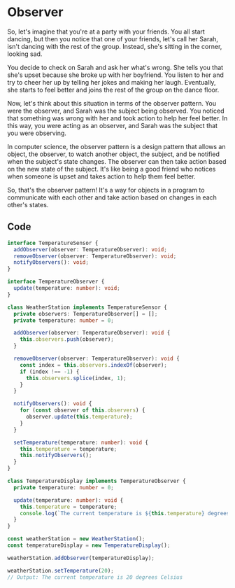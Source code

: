 # Observer

So, let's imagine that you're at a party with your friends. You all start dancing, but then you notice that one of your friends, let's call her Sarah, isn't dancing with the rest of the group. Instead, she's sitting in the corner, looking sad.

You decide to check on Sarah and ask her what's wrong. She tells you that she's upset because she broke up with her boyfriend. You listen to her and try to cheer her up by telling her jokes and making her laugh. Eventually, she starts to feel better and joins the rest of the group on the dance floor.

Now, let's think about this situation in terms of the observer pattern. You were the observer, and Sarah was the subject being observed. You noticed that something was wrong with her and took action to help her feel better. In this way, you were acting as an observer, and Sarah was the subject that you were observing.

In computer science, the observer pattern is a design pattern that allows an object, the observer, to watch another object, the subject, and be notified when the subject's state changes. The observer can then take action based on the new state of the subject. It's like being a good friend who notices when someone is upset and takes action to help them feel better.

So, that's the observer pattern! It's a way for objects in a program to communicate with each other and take action based on changes in each other's states.

## Code

```ts
interface TemperatureSensor {
  addObserver(observer: TemperatureObserver): void;
  removeObserver(observer: TemperatureObserver): void;
  notifyObservers(): void;
}

interface TemperatureObserver {
  update(temperature: number): void;
}

class WeatherStation implements TemperatureSensor {
  private observers: TemperatureObserver[] = [];
  private temperature: number = 0;

  addObserver(observer: TemperatureObserver): void {
    this.observers.push(observer);
  }

  removeObserver(observer: TemperatureObserver): void {
    const index = this.observers.indexOf(observer);
    if (index !== -1) {
      this.observers.splice(index, 1);
    }
  }

  notifyObservers(): void {
    for (const observer of this.observers) {
      observer.update(this.temperature);
    }
  }

  setTemperature(temperature: number): void {
    this.temperature = temperature;
    this.notifyObservers();
  }
}

class TemperatureDisplay implements TemperatureObserver {
  private temperature: number = 0;

  update(temperature: number): void {
    this.temperature = temperature;
    console.log(`The current temperature is ${this.temperature} degrees Celsius`);
  }
}

const weatherStation = new WeatherStation();
const temperatureDisplay = new TemperatureDisplay();

weatherStation.addObserver(temperatureDisplay);

weatherStation.setTemperature(20);
// Output: The current temperature is 20 degrees Celsius

```